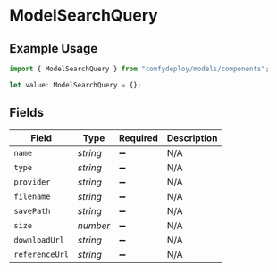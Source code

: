 # ModelSearchQuery

## Example Usage

```typescript
import { ModelSearchQuery } from "comfydeploy/models/components";

let value: ModelSearchQuery = {};
```

## Fields

| Field              | Type               | Required           | Description        |
| ------------------ | ------------------ | ------------------ | ------------------ |
| `name`             | *string*           | :heavy_minus_sign: | N/A                |
| `type`             | *string*           | :heavy_minus_sign: | N/A                |
| `provider`         | *string*           | :heavy_minus_sign: | N/A                |
| `filename`         | *string*           | :heavy_minus_sign: | N/A                |
| `savePath`         | *string*           | :heavy_minus_sign: | N/A                |
| `size`             | *number*           | :heavy_minus_sign: | N/A                |
| `downloadUrl`      | *string*           | :heavy_minus_sign: | N/A                |
| `referenceUrl`     | *string*           | :heavy_minus_sign: | N/A                |